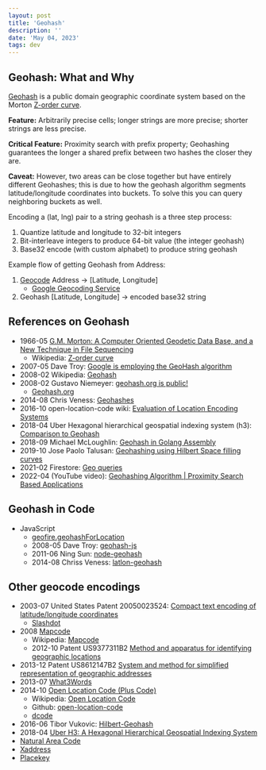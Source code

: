 ```yaml
---
layout: post
title: 'Geohash'
description: ''
date: 'May 04, 2023'
tags: dev
---
```


## Geohash: What and Why

[Geohash](https://en.wikipedia.org/wiki/Geohash) is a public domain geographic coordinate system based on the Morton [Z-order curve](https://en.wikipedia.org/wiki/Z-order_curve).

**Feature:** Arbitrarily precise cells; longer strings are more precise; shorter strings are less precise.

**Critical Feature:** Proximity search with prefix property; Geohashing guarantees the longer a shared prefix between two hashes the closer they are.

**Caveat:** However, two areas can be close together but have entirely different Geohashes; this is due to how the geohash algorithm segments latitude/longitude coordinates into buckets. To solve this you can query neighboring buckets as well.

Encoding a (lat, lng) pair to a string geohash is a three step process:

1. Quantize latitude and longitude to 32-bit integers
2. Bit-interleave integers to produce 64-bit value (the integer geohash)
3. Base32 encode (with custom alphabet) to produce string geohash

Example flow of getting Geohash from Address:

1. [Geocode](https://en.wikipedia.org/wiki/Geocode) Address -> [Latitude, Longitude]
    - [Google Geocoding Service](https://developers.google.com/maps/documentation/javascript/geocoding)
2. Geohash [Latitude, Longitude] -> encoded base32 string

## References on Geohash

- 1966-05 [G.M. Morton: A Computer Oriented Geodetic Data Base, and a New Technique in File Sequencing](https://dominoweb.draco.res.ibm.com/0dabf9473b9c86d48525779800566a39.html)
    - Wikipedia: [Z-order curve](https://en.wikipedia.org/wiki/Z-order_curve)
- 2007-05 Dave Troy: [Google is employing the GeoHash algorithm](https://web.archive.org/web/20111123133103/http://www.openlocation.org/?p=9)
- 2008-02 Wikipedia: [Geohash](https://en.wikipedia.org/wiki/Geohash)
- 2008-02 Gustavo Niemeyer: [geohash.org is public!](https://web.archive.org/web/20080305223755/http://blog.labix.org/#post-85)
    - [Geohash.org](http://geohash.org/site/tips.html)
- 2014-08 Chris Veness: [Geohashes](https://www.movable-type.co.uk/scripts/geohash.html)
- 2016-10 open-location-code wiki: [Evaluation of Location Encoding Systems](https://github.com/google/open-location-code/wiki/Evaluation-of-Location-Encoding-Systems#geohash)
- 2018-04 Uber Hexagonal hierarchical geospatial indexing system (h3): [Comparison to Geohash](https://h3geo.org/docs/comparisons/geohash)
- 2018-09 Michael McLoughlin: [Geohash in Golang Assembly](https://mmcloughlin.com/posts/geohash-assembly)
- 2019-10 Jose Paolo Talusan: [Geohashing using Hilbert Space filling curves](https://jpinjpblog.wordpress.com/2019/10/24/geohashing-using-hilbert-space-filling-curves/)
- 2021-02 Firestore: [Geo queries](https://cloud.google.com/firestore/docs/solutions/geoqueries#solution_geohashes)
- 2022-04 (YouTube video): [Geohashing Algorithm | Proximity Search Based Applications](https://youtu.be/6uhSpLjGLgo)

## Geohash in Code

- JavaScript
    - [geofire.geohashForLocation](https://github.com/firebase/geofire-js/blob/master/packages/geofire-common/src/index.ts#L146)
    - 2008-05 Dave Troy: [geohash-js](https://github.com/davetroy/geohash-js)
    - 2011-06 Ning Sun: [node-geohash](https://github.com/sunng87/node-geohash)
    - 2014-08 Chriss Veness: [latlon-geohash](https://github.com/chrisveness/latlon-geohash)

## Other geocode encodings
- 2003-07 United States Patent 20050023524: [Compact text encoding of latitude/longitude coordinates](https://patents.google.com/patent/US20050023524A1/en)
    - [Slashdot](https://yro.slashdot.org/story/05/02/06/1437236/microsoft-seeks-latitudelongitude-patent)
- 2008 [Mapcode](https://www.mapcode.com/)
    - Wikipedia: [Mapcode](https://en.wikipedia.org/wiki/Mapcode#:~:text=The%20mapcode%20system%20was%20developed,opened%20up%20for%20civilian%20use.)
    - 2012-10 Patent US9377311B2 [Method and apparatus for identifying geographic locations](https://patents.google.com/patent/US9377311/en)
- 2013-12 Patent US8612147B2 [System and method for simplified representation of geographic addresses](https://patents.google.com/patent/US8612147B2/en)
- 2013-07 [What3Words](https://what3words.com/)
- 2014-10 [Open Location Code (Plus Code)](https://maps.google.com/pluscodes/)
    - Wikipedia: [Open Location Code](https://en.wikipedia.org/wiki/Open_Location_Code)
    - Github: [open-location-code](https://github.com/google/open-location-code)
    - [dcode](https://www.dcode.fr/open-location-code)
- 2016-06 Tibor Vukovic: [Hilbert-Geohash](https://ntnuopen.ntnu.no/ntnu-xmlui/bitstream/handle/11250/2404058/14938_FULLTEXT.pdf?sequence=1)
- 2018-04 [Uber H3: A Hexagonal Hierarchical Geospatial Indexing System](https://h3geo.org/)
- [Natural Area Code](https://wikimili.com/en/Natural_Area_Code)
- [Xaddress](https://xaddress.org/)
- [Placekey](https://www.placekey.io/)
